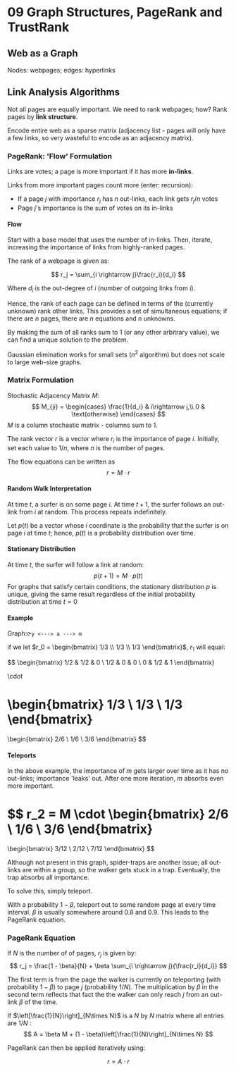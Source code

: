 # 09 Graph Structures, PageRank and TrustRank

## Web as a Graph

Nodes: webpages; edges: hyperlinks

## Link Analysis Algorithms

Not all pages are equally important. We need to rank webpages; how? Rank pages by **link structure**.

Encode entire web as a sparse matrix (adjacency list - pages will only have a few links, so very wasteful to encode as an adjacency matrix).

### PageRank: 'Flow' Formulation

Links are votes; a page is more important if it has more **in-links**.

Links from more important pages count more (enter: recursion):

- If a page $j$ with importance $r_j$ has $n$ out-links, each link gets $r_j/n$ votes
- Page $j$'s importance is the sum of votes on its in-links

#### Flow

Start with a base model that uses the number of in-links. Then, iterate, increasing the importance of links from highly-ranked pages.

The rank of a webpage is given as:

$$
r_j = \sum_{i \rightarrow j}\frac{r_i}{d_i}
$$

Where $d_i$ is the out-degree of $i$ (number of outgoing links from $i$).

Hence, the rank of each page can be defined in terms of the (currently unknown) rank other links. This provides a set of simultaneous equations; if there are $n$ pages, there are $n$ equations and $n$ unknowns.

By making the sum of all ranks sum to $1$ (or any other arbitrary value), we can find a unique solution to the problem.

Gaussian elimination works for small sets ($n^2$ algorithm) but does not scale to large web-size graphs.

### Matrix Formulation

Stochastic Adjacency Matrix $M$:
$$
M_{ji} = \begin{cases}
\frac{1}{d_i} & i\rightarrow j,\\
0 & \text{otherwise}
\end{cases}
$$
$M$ is a column stochastic matrix - columns sum to 1.

The rank vector $r$ is a vector where $r_i$ is the importance of page $i$. Initially, set each value to $1/n$, where $n$ is the number of pages.

The flow equations can be written as
$$
r = M \cdot r
$$

#### Random Walk Interpretation

At time $t$, a surfer is on some page $i$. At time $t+1$, the surfer follows an out-link from $i$ at random. This process repeats indefinitely.

Let $p(t)$ be a vector whose $i$ coordinate is the probability that the surfer is on page $i$ at time $t$; hence, $p(t)$ is a probability distribution over time.

#### Stationary Distribution

At time $t$, the surfer will follow a link at random:
$$
p(t + 1) = M \cdot p(t)
$$
For graphs that satisfy certain conditions, the stationary distribution $p$ is unique, giving the same result regardless of the initial probability distribution at time $t=0$

#### Example

Graph:`⟳y <---> a ---> m`

if we let $r_0 = \begin{bmatrix} 1/3 \\ 1/3 \\ 1/3 \end{bmatrix}$, $r_1$ will equal:

$$
\begin{bmatrix}
1/2 & 1/2 & 0 \\
1/2 & 0   & 0 \\
0   & 1/2 & 1
\end{bmatrix}

\cdot

\begin{bmatrix}
1/3 \\
1/3 \\
1/3
\end{bmatrix}
=
\begin{bmatrix}
2/6 \\
1/6 \\
3/6
\end{bmatrix}
$$

#### Teleports

In the above example, the importance of $m$ gets larger over time as it has no out-links; importance 'leaks' out. After one more iteration, $m$ absorbs even more important.

$$
r_2 = M \cdot
\begin{bmatrix}
2/6 \\
1/6 \\
3/6
\end{bmatrix}
=
\begin{bmatrix}
3/12 \\
2/12 \\
7/12
\end{bmatrix}
$$


Although not present in this graph, spider-traps are another issue; all out-links are within a group, so the walker gets stuck in a trap. Eventually, the trap absorbs all importance.

To solve this, simply teleport.

With a probability $1 - \beta$, teleport out to some random page at every time interval. $\beta$ is usually somewhere around $0.8$ and $0.9$. This leads to the PageRank equation.

### PageRank Equation

If $N$ is the number of of pages, $r_j$ is given by:
$$
r_j = \frac{1 - \beta}{N} + \beta \sum_{i \rightarrow j}{\frac{r_i}{d_i}}
$$

The first term is from the page the walker is currently on teleporting (with probability $1 - \beta$) to page $j$ (probability $1/N$). The multiplication by $\beta$ in the second term reflects that fact the the walker can only reach $j$ from an out-link $\beta$ of the time.

If $\left[\frac{1}{N}\right]_{N\times N}$ is a $N$ by $N$ matrix where all entries are $1/N$ :
$$
A = \beta M + (1 - \beta)\left[\frac{1}{N}\right]_{N\times N}
$$

PageRank can then be applied iteratively using:

$$
r = A \cdot r
$$
